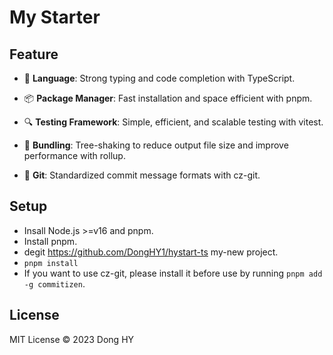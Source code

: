 # My Starter 
## Feature
- 🌟 **Language**: Strong typing and code completion with TypeScript.

- 📦 **Package Manager**: Fast installation and space efficient with pnpm.

- 🔍 **Testing Framework**: Simple, efficient, and scalable testing with vitest.

- 🎁 **Bundling**: Tree-shaking to reduce output file size and improve performance with rollup.

- 👮 **Git**: Standardized commit message formats with cz-git.

## Setup
+ Insall Node.js >=v16 and pnpm.
+ Install pnpm.
+ degit https://github.com/DongHY1/hystart-ts my-new project.
+ `pnpm install`
+ If you want to use cz-git, please install it before use by running 
`pnpm add -g commitizen`.

## License
MIT License © 2023 Dong HY

